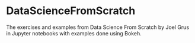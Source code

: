 # DataScienceFromScratch
The exercises and examples from Data Science From Scratch by Joel Grus in Jupyter notebooks with examples done using Bokeh.
